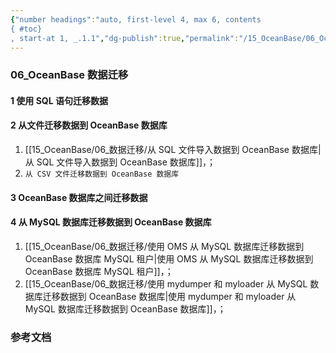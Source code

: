 ```yaml
---
{"number headings":"auto, first-level 4, max 6, contents
{ #toc}
, start-at 1, _.1.1","dg-publish":true,"permalink":"/15_OceanBase/06_OceanBase 数据迁移/","dgPassFrontmatter":true}
---
```



### 06_OceanBase 数据迁移
#### 1 使用 SQL 语句迁移数据

#### 2 从文件迁移数据到 OceanBase 数据库
1. [[15_OceanBase/06_数据迁移/从 SQL 文件导入数据到 OceanBase 数据库\|从 SQL 文件导入数据到 OceanBase 数据库]]，；
2. `从 CSV 文件迁移数据到 OceanBase 数据库`

#### 3 OceanBase 数据库之间迁移数据


#### 4 从 MySQL 数据库迁移数据到 OceanBase 数据库
1. [[15_OceanBase/06_数据迁移/使用 OMS 从 MySQL 数据库迁移数据到 OceanBase 数据库 MySQL 租户\|使用 OMS 从 MySQL 数据库迁移数据到 OceanBase 数据库 MySQL 租户]]，；
2. [[15_OceanBase/06_数据迁移/使用 mydumper 和 myloader 从 MySQL 数据库迁移数据到 OceanBase 数据库\|使用 mydumper 和 myloader 从 MySQL 数据库迁移数据到 OceanBase 数据库]]，；





### 参考文档



